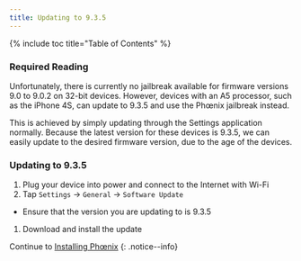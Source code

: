 ```yaml
---
title: Updating to 9.3.5
---
```


{% include toc title="Table of Contents" %}

### Required Reading

Unfortunately, there is currently no jailbreak available for firmware versions 9.0 to 9.0.2 on 32-bit devices. However, devices with an A5 processor, such as the iPhone 4S, can update to 9.3.5 and use the Phœnix jailbreak instead.

This is achieved by simply updating through the Settings application normally. Because the latest version for these devices is 9.3.5, we can easily update to the desired firmware version, due to the age of the devices.

### Updating to 9.3.5

1. Plug your device into power and connect to the Internet with Wi-Fi
1. Tap `Settings` -> `General` -> `Software Update`
  - Ensure that the version you are updating to is 9.3.5
1. Download and install the update

Continue to [Installing Phœnix](installing-phoenix)
{: .notice--info}
